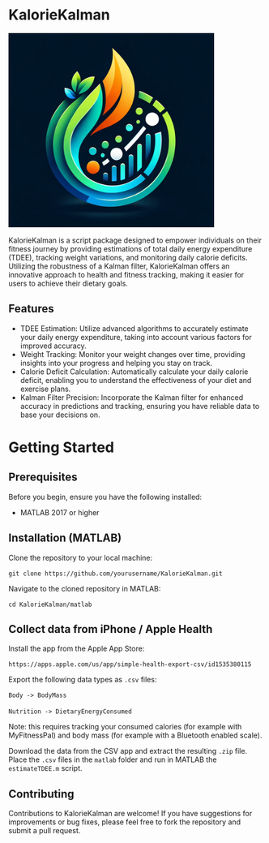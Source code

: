 KalorieKalman
=============

![LOGO](img/kaloriekalman_small.png)

KalorieKalman is a script package designed to empower individuals on their
fitness journey by providing estimations of total daily energy
expenditure (TDEE), tracking weight variations, and monitoring daily calorie
deficits. Utilizing the robustness of a Kalman filter, KalorieKalman offers an
innovative approach to health and fitness tracking, making it easier for users
to achieve their dietary goals.

Features
--------

* TDEE Estimation: Utilize advanced algorithms to accurately estimate your daily energy expenditure, taking into account various factors for improved accuracy.
* Weight Tracking: Monitor your weight changes over time, providing insights into your progress and helping you stay on track.
* Calorie Deficit Calculation: Automatically calculate your daily calorie deficit, enabling you to understand the effectiveness of your diet and exercise plans.
* Kalman Filter Precision: Incorporate the Kalman filter for enhanced accuracy in predictions and tracking, ensuring you have reliable data to base your decisions on.

Getting Started
===============

Prerequisites
-------------

Before you begin, ensure you have the following installed:

* MATLAB 2017 or higher

Installation (MATLAB)
---------------------

Clone the repository to your local machine:

    git clone https://github.com/yourusername/KalorieKalman.git

Navigate to the cloned repository in MATLAB:

    cd KalorieKalman/matlab

Collect data from iPhone / Apple Health
---------------------------------------

Install the app from the Apple App Store:

    https://apps.apple.com/us/app/simple-health-export-csv/id1535380115

Export the following data types as `.csv` files:

    Body -> BodyMass

    Nutrition -> DietaryEnergyConsumed

Note: this requires tracking your consumed calories (for example with
MyFitnessPal) and body mass (for example with a Bluetooth enabled scale).

Download the data from the CSV app and extract the resulting `.zip` file.
Place the `.csv` files in the `matlab` folder and run in MATLAB the `estimateTDEE.m` script.

Contributing
------------

Contributions to KalorieKalman are welcome! If you have suggestions for
improvements or bug fixes, please feel free to fork the repository and submit a
pull request.
